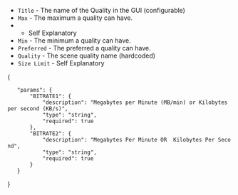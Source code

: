   - `Title` - The name of the Quality in the GUI (configurable)
  - `Max` - The maximum  a quality can have.
  -  - Self Explanatory
  - `Min` - The minimum  a quality can have.
  - `Preferred` - The preferred  a quality can have.
  - `Quality` - The scene quality name (hardcoded)
  - `Size Limit` - Self Explanatory

<noinclude> <templatedata> {

`   "params": {`  
`       "BITRATE1": {`  
`           "description": "Megabytes per Minute (MB/min) or Kilobytes per second (KB/s)",`  
`           "type": "string",`  
`           "required": true`  
`       },`  
`       "BITRATE2": {`  
`           "description": "Megabytes Per Minute OR  Kilobytes Per Second",`  
`           "type": "string",`  
`           "required": true`  
`       }`  
`   }`

} </templatedata> </noinclude>
